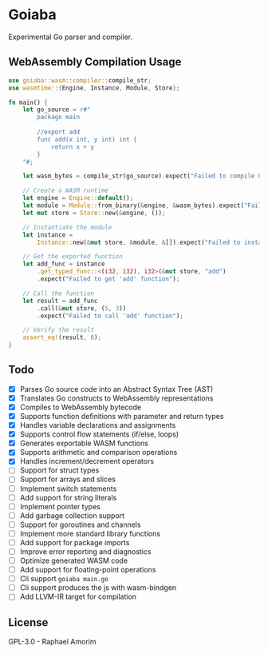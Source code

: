# Goiaba

Experimental Go parser and compiler.

## WebAssembly Compilation Usage

```rust
use goiaba::wasm::compiler::compile_str;
use wasmtime::{Engine, Instance, Module, Store};

fn main() {
    let go_source = r#"
        package main
        
        //export add
        func add(x int, y int) int {
            return x + y
        }
    "#;

    let wasm_bytes = compile_str(go_source).expect("Failed to compile Go to WASM");

    // Create a WASM runtime
    let engine = Engine::default();
    let module = Module::from_binary(&engine, &wasm_bytes).expect("Failed to load WASM module");
    let mut store = Store::new(&engine, ());

    // Instantiate the module
    let instance =
        Instance::new(&mut store, &module, &[]).expect("Failed to instantiate module");

    // Get the exported function
    let add_func = instance
        .get_typed_func::<(i32, i32), i32>(&mut store, "add")
        .expect("Failed to get 'add' function");

    // Call the function
    let result = add_func
        .call(&mut store, (5, 3))
        .expect("Failed to call 'add' function");

    // Verify the result
    assert_eq!(result, 8);
}
```

## Todo

- [x] Parses Go source code into an Abstract Syntax Tree (AST)
- [x] Translates Go constructs to WebAssembly representations
- [x] Compiles to WebAssembly bytecode
- [x] Supports function definitions with parameter and return types
- [x] Handles variable declarations and assignments
- [x] Supports control flow statements (if/else, loops)
- [x] Generates exportable WASM functions
- [x] Supports arithmetic and comparison operations
- [x] Handles increment/decrement operators
- [ ] Support for struct types
- [ ] Support for arrays and slices
- [ ] Implement switch statements
- [ ] Add support for string literals
- [ ] Implement pointer types
- [ ] Add garbage collection support
- [ ] Support for goroutines and channels
- [ ] Implement more standard library functions
- [ ] Add support for package imports
- [ ] Improve error reporting and diagnostics
- [ ] Optimize generated WASM code
- [ ] Add support for floating-point operations
- [ ] Cli support `goiaba main.go`
- [ ] Cli support produces the js with wasm-bindgen
- [ ] Add LLVM-IR target for compilation

## License

GPL-3.0 - Raphael Amorim